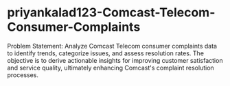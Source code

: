 # priyankalad123-Comcast-Telecom-Consumer-Complaints
Problem Statement:  Analyze Comcast Telecom consumer complaints data to identify trends, categorize issues, and assess resolution rates. The objective is to derive actionable insights for improving customer satisfaction and service quality, ultimately enhancing Comcast's complaint resolution processes.
